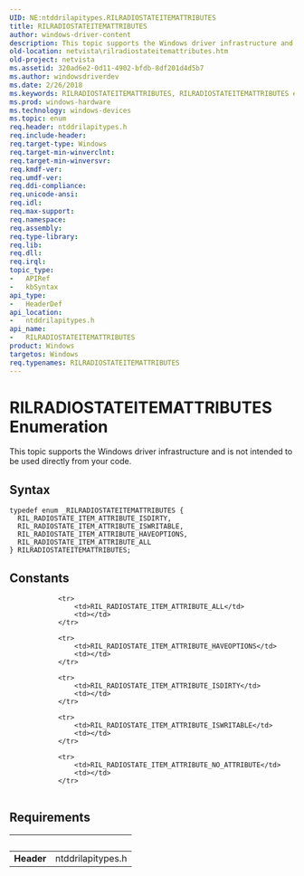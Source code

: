 ```yaml
---
UID: NE:ntddrilapitypes.RILRADIOSTATEITEMATTRIBUTES
title: RILRADIOSTATEITEMATTRIBUTES
author: windows-driver-content
description: This topic supports the Windows driver infrastructure and is not intended to be used directly from your code.
old-location: netvista\rilradiostateitemattributes.htm
old-project: netvista
ms.assetid: 320ad6e2-0d11-4902-bfdb-8df201d4d5b7
ms.author: windowsdriverdev
ms.date: 2/26/2018
ms.keywords: RILRADIOSTATEITEMATTRIBUTES, RILRADIOSTATEITEMATTRIBUTES enumeration [Network Drivers Starting with Windows Vista], RIL_RADIOSTATE_ITEM_ATTRIBUTE_ALL, RIL_RADIOSTATE_ITEM_ATTRIBUTE_HAVEOPTIONS, RIL_RADIOSTATE_ITEM_ATTRIBUTE_ISDIRTY, RIL_RADIOSTATE_ITEM_ATTRIBUTE_ISWRITABLE, netvista.rilradiostateitemattributes, ntddrilapitypes/RILRADIOSTATEITEMATTRIBUTES, ntddrilapitypes/RIL_RADIOSTATE_ITEM_ATTRIBUTE_ALL, ntddrilapitypes/RIL_RADIOSTATE_ITEM_ATTRIBUTE_HAVEOPTIONS, ntddrilapitypes/RIL_RADIOSTATE_ITEM_ATTRIBUTE_ISDIRTY, ntddrilapitypes/RIL_RADIOSTATE_ITEM_ATTRIBUTE_ISWRITABLE
ms.prod: windows-hardware
ms.technology: windows-devices
ms.topic: enum
req.header: ntddrilapitypes.h
req.include-header: 
req.target-type: Windows
req.target-min-winverclnt: 
req.target-min-winversvr: 
req.kmdf-ver: 
req.umdf-ver: 
req.ddi-compliance: 
req.unicode-ansi: 
req.idl: 
req.max-support: 
req.namespace: 
req.assembly: 
req.type-library: 
req.lib: 
req.dll: 
req.irql: 
topic_type:
-	APIRef
-	kbSyntax
api_type:
-	HeaderDef
api_location:
-	ntddrilapitypes.h
api_name:
-	RILRADIOSTATEITEMATTRIBUTES
product: Windows
targetos: Windows
req.typenames: RILRADIOSTATEITEMATTRIBUTES
---
```


# RILRADIOSTATEITEMATTRIBUTES Enumeration
This topic supports the Windows driver infrastructure and is not intended to be used directly from your code.

## Syntax
````
typedef enum _RILRADIOSTATEITEMATTRIBUTES { 
  RIL_RADIOSTATE_ITEM_ATTRIBUTE_ISDIRTY,
  RIL_RADIOSTATE_ITEM_ATTRIBUTE_ISWRITABLE,
  RIL_RADIOSTATE_ITEM_ATTRIBUTE_HAVEOPTIONS,
  RIL_RADIOSTATE_ITEM_ATTRIBUTE_ALL
} RILRADIOSTATEITEMATTRIBUTES;
````

## Constants

<table>
            
                <tr>
                    <td>RIL_RADIOSTATE_ITEM_ATTRIBUTE_ALL</td>
                    <td></td>
                </tr>
            
                <tr>
                    <td>RIL_RADIOSTATE_ITEM_ATTRIBUTE_HAVEOPTIONS</td>
                    <td></td>
                </tr>
            
                <tr>
                    <td>RIL_RADIOSTATE_ITEM_ATTRIBUTE_ISDIRTY</td>
                    <td></td>
                </tr>
            
                <tr>
                    <td>RIL_RADIOSTATE_ITEM_ATTRIBUTE_ISWRITABLE</td>
                    <td></td>
                </tr>
            
                <tr>
                    <td>RIL_RADIOSTATE_ITEM_ATTRIBUTE_NO_ATTRIBUTE</td>
                    <td></td>
                </tr>
</table>


## Requirements
| &nbsp; | &nbsp; |
| ---- |:---- |
| **Header** | ntddrilapitypes.h |